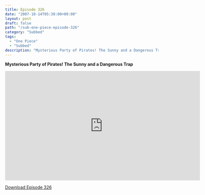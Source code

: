 ```yaml
---
title: Episode 326
date: "2007-10-14T05:30:00+00:00"
layout: post
draft: false
path: "/sub-one-piece-episode-326"
category: "Subbed"
tags:
  - "One Piece"
  - "Subbed"
description: "Mysterious Party of Pirates! The Sunny and a Dangerous Trap"
---
```


**Mysterious Party of Pirates! The Sunny and a Dangerous Trap**

<iframe width="640" height="360" src="https://www.rapidvideo.com/e/FXRELY7JNC" frameborder="0" marginwidth=0 marginheight=0 scrolling=no allowfullscreen></iframe>

<a href="http://ouo.io/qs/eCodkFEQ?s=https://rapidvid.to/d/https://www.rapidvideo.com/e/FXRELY7JNC">Download Episode 326</a>
